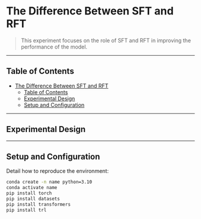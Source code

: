 # The Difference Between SFT and RFT

> This experiment focuses on the role of SFT and RFT in improving the performance of the model.

---

## Table of Contents

- [The Difference Between SFT and RFT](#the-difference-between-SFT-and-RFT)
  - [Table of Contents](#table-of-contents)
  - [Experimental Design](#experimental-design)
  - [Setup and Configuration](#setup-and-configuration)

---

## Experimental Design



---

## Setup and Configuration

Detail how to reproduce the environment:
```bash
conda create -n name python=3.10
conda activate name
pip install torch
pip install datasets
pip install transformers
pip install trl
